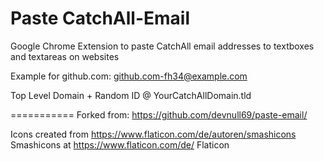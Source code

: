 Paste CatchAll-Email
===========

Google Chrome Extension to paste CatchAll email addresses to textboxes and textareas on websites

Example for github.com: github.com-fh34@example.com

Top Level Domain + Random ID @ YourCatchAllDomain.tld

===========
Forked from: https://github.com/devnull69/paste-email/

Icons created from https://www.flaticon.com/de/autoren/smashicons Smashicons at https://www.flaticon.com/de/ Flaticon